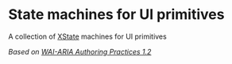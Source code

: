 # State machines for UI primitives

A collection of [XState](https://xstate.js.org/docs/) machines for UI primitives

_Based on [WAI-ARIA Authoring Practices 1.2](https://www.w3.org/TR/wai-aria-practices-1.2/)_
